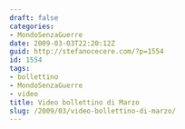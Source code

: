 ```yaml
---
draft: false
categories:
- MondoSenzaGuerre
date: 2009-03-03T22:20:12Z
guid: http://stefanocecere.com/?p=1554
id: 1554
tags:
- bollettino
- MondoSenzaGuerre
- video
title: Video bollettino di Marzo
slug: /2009/03/video-bollettino-di-marzo/
---
```


